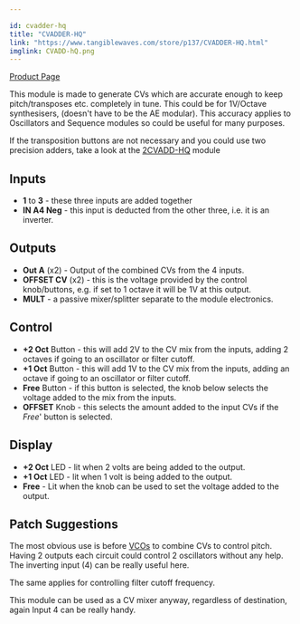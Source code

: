 ```yaml
---

id: cvadder-hq
title: "CVADDER-HQ"
link: "https://www.tangiblewaves.com/store/p137/CVADDER-HQ.html"
imglink: CVADD-hQ.png
---
```



[Product Page](https://www.tangiblewaves.com/store/p137/CVADDER-HQ.html)

This module is made to generate CVs which are accurate enough to keep pitch/transposes etc. completely in tune. This could be for 1V/Octave synthesisers, (doesn't have to be the AE modular). This accuracy applies to Oscillators and Sequence modules so could be useful for many purposes.

If the transposition buttons are not necessary and you could use two precision adders, take a look at the [2CVADD-HQ](https://wiki.aemodular.com/pmwiki.php/AeManual/2CVADD-HQ) module

## Inputs

*   **1** to **3** - these three inputs are added together
*   **IN A4 Neg** - this input is deducted from the other three, i.e. it is an inverter.

## Outputs

*   **Out A** (x2) - Output of the combined CVs from the 4 inputs.
*   **OFFSET CV** (x2) - this is the voltage provided by the control knob/buttons, e.g. if set to 1 octave it will be 1V at this output.
*   **MULT** - a passive mixer/splitter separate to the module electronics.

## Control

*   **+2 Oct** Button - this will add 2V to the CV mix from the inputs, adding 2 octaves if going to an oscillator or filter cutoff.
*   **+1 Oct** Button - this will add 1V to the CV mix from the inputs, adding an octave if going to an oscillator or filter cutoff.
*   **Free** Button - if this button is selected, the knob below selects the voltage added to the mix from the inputs.
*   **OFFSET** Knob - this selects the amount added to the input CVs if the _Free_' button is selected.

## Display

*   **+2 Oct** LED - lit when 2 volts are being added to the output.
*   **+1 Oct** LED - lit when 1 volt is being added to the output.
*   **Free** - Lit when the knob can be used to set the voltage added to the output.

## Patch Suggestions

The most obvious use is before [VCOs](https://wiki.aemodular.com/pmwiki.php/AeManual/2OSCD) to combine CVs to control pitch. Having 2 outputs each circuit could control 2 oscillators without any help. The inverting input (4) can be really useful here.

The same applies for controlling filter cutoff frequency.

This module can be used as a CV mixer anyway, regardless of destination, again Input 4 can be really handy.





